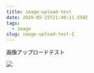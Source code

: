 ```yaml
---
title: image-upload-test
date: 2020-05-15T21:40:11.558Z
tags:
  - image
slug: image-upload-test-2
---
```

画像アップロードテスト

![](/assets/img/uploads/dsc00448_imgp.jpg)